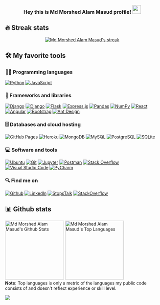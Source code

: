 <h3 align="center">
  Hey this is Md Morshed Alam Masud profile!
  <img src="https://media.giphy.com/media/hvRJCLFzcasrR4ia7z/giphy.gif" width="28">
</h3>

<!-- Typing SVG by DenverCoder1 - https://github.com/DenverCoder1/readme-typing-svg -->
<p align="center">
  <a href="https://readme-typing-svg.herokuapp.com/?lines=Jr.+Software+Developer+at+Dot+Connect+Ltd;I%E2%80%99m+self-taught+Web+Developer;1%2B%20years%20of%20coding%20experience;Always%20learning%20new%20things&font=Fira%20Code&center=true&width=550&height=45&color=B1C177&vCenter=true&size=22"></a>
</p>

## 🔥 Streak stats

<!-- GitHub Readme Streak Stats - https://github.com/DenverCoder1/github-readme-streak-stats -->
<p align="center">
  <a href="https://github.com/morshedmasud">
    <img title="🔥 Get streak stats for your profile at git.io/streak-stats" alt="Md Morshed Alam Masud's streak" src="https://github-readme-streak-stats.herokuapp.com/?user=morshedmasud&theme=blux&hide_border=tru"/>
  </a>
</p>

<!-- Some badges are from https://github.com/Ileriayo/markdown-badges -->

## 🛠️ My favorite tools

### 👨‍💻 Programming languages

<p>
    <a href="https://github.com/search?q=user%3Amorshedmasud+language%3Apython"><img alt="Python" src="https://img.shields.io/badge/python-3670A0?logo=python&logoColor=ffdd54"></a>
    <a href="https://github.com/search?q=user%3Amorshedmasud+language%3Ajavascript"><img alt="JavaScript" src="https://img.shields.io/badge/javascript-%23323330.svg?logo=javascript&logoColor=%23F7DF1E"></a>
</p>

### 🧰 Frameworks and libraries

<p>
    <a href="#"><img alt="Django" src="https://img.shields.io/badge/django-%23092E20.svg?logo=django&logoColor=whitee"></a>
    <a href="#"><img alt="Django" src="https://img.shields.io/badge/DJANGO-REST-ff1709?logo=django&logoColor=white&color=ff1709&labelColor=gray"></a>
    <a href="#"><img alt="Flask" src="https://img.shields.io/badge/flask-%23000.svg?logo=flask&logoColor=white"></a>
    <a href="#"><img alt="Express.js" src="https://img.shields.io/badge/Express.js-404d59.svg?logo=express&logoColor=white"></a>
    <a href="#"><img alt="Pandas" src="https://img.shields.io/badge/Pandas-150458.svg?logo=pandas&logoColor=white"></a>
    <a href="#"><img alt="NumPy" src="https://img.shields.io/badge/numpy-%23013243.svg?logo=numpy&logoColor=white"></a>
    <a href="#"><img alt="React" src="https://img.shields.io/badge/React-20232a.svg?logo=react&logoColor=%2361DAFB"></a>
    <a href="#"><img alt="Angular" src="https://img.shields.io/badge/angular-%23DD0031.svg?logo=angular&logoColor=white"></a>
    <a href="#"><img alt="Bootstrap" src="https://img.shields.io/badge/Bootstrap-7952B3.svg?logo=bootstrap&logoColor=white"></a>
    <a href="#"><img alt="Ant Design" src="https://img.shields.io/badge/-AntDesign-%230170FE?logo=ant-design&logoColor=white"></a>
</p>

### 🗄️ Databases and cloud hosting

<p>
    <a href="#"><img alt="GitHub Pages" src="https://img.shields.io/badge/GitHub%20Pages-327FC7.svg?logo=github&logoColor=white"></a>
    <a href="#"><img alt="Heroku" src="https://img.shields.io/badge/heroku-%23430098.svg?logo=heroku&logoColor=white"></a>
    <a href="#"><img alt="MongoDB" src ="https://img.shields.io/badge/MongoDB-%234ea94b.svg?logo=mongodb&logoColor=white"></a>
    <a href="#"><img alt="MySQL" src="https://img.shields.io/badge/mysql-%2300f.svg?logo=mysql&logoColor=white"></a>
    <a href="#"><img alt="PostgreSQL" src ="https://img.shields.io/badge/postgres-%23316192.svg?logo=postgresql&logoColor=white"></a>
    <a href="#"><img alt="SQLite" src ="https://img.shields.io/badge/sqlite-%2307405e.svg?logo=sqlite&logoColor=white"></a>
</p>

### 💻 Software and tools

<p>
    <a href="#"><img alt="Ubuntu" src="https://img.shields.io/badge/Ubuntu-E95420?logo=ubuntu&logoColor=white"></a>
    <a href="#"><img alt="Git" src="https://img.shields.io/badge/git-%23F05033.svg?logo=git&logoColor=white"></a>
    <a href="#"><img alt="Jupyter" src="https://img.shields.io/badge/jupyter-%23FA0F00.svg?logo=jupyter&logoColor=white"></a>
    <a href="#"><img alt="Postman" src="https://img.shields.io/badge/Postman-FF6C37?logo=postman&logoColor=white"></a>
    <a href="#"><img alt="Stack Overflow" src="https://img.shields.io/badge/-Stackoverflow-FE7A16?logo=stack-overflow&logoColor=white"></a>
    <a href="#"><img alt="Visual Studio Code" src="https://img.shields.io/badge/Visual%20Studio%20Code-0078d7.svg?logo=visual-studio-code&logoColor=white"></a>
    <a href="#"><img alt="PyCharm" src="https://img.shields.io/badge/pycharm-143?logo=pycharm&logoColor=black&color=black&labelColor=green"></a>
</p>

### 🔍 Find me on
<p>
    <a href="https://github.com/morshedmasud" target="_blank"><img alt="Github" 
    src="https://img.shields.io/badge/github-%23121011.svg?logo=github&logoColor=white" /></a>
    <a href="https://www.linkedin.com/in/morshedmasud/" target="_blank"><img alt="LinkedIn" src="https://img.shields.io/badge/linkedin-%230077B5.svg?logo=linkedin&logoColor=white" /></a>
    <a href="https://www.stopstalk.com/user/profile/morshedmasud" target="_blank"><img alt="StopsTalk" src="https://img.shields.io/static/v1?message=StopStalk&color=536DFE&logo=StopStalk&logoColor=FFFFFF&label=" /></a>
    <a href="https://stackoverflow.com/users/9424265/masud-morshed" target="_blank"><img alt="StackOverflow" src="https://stackoverflow-badge.vercel.app/?userID=9424265" /></a>
</p>

## 📊 Github stats

<!-- https://github.com/anuraghazra/github-readme-stats -->
<p>
  <a href="https://github.com/anuraghazra/github-readme-stats"><img alt="Md Morshed Alam Masud's Github Stats" src="https://denvercoder1-github-readme-stats.vercel.app/api/?username=morshedmasud&show_icons=true&count_private=true&theme=city_lights&hide_border=true&bg_color=1F222E&title_color=F85D7F&icon_color=F8D866" height="192px"/></a>
  <a href="https://github.com/anuraghazra/github-readme-stats"><img alt="Md Morshed Alam Masud's Top Languages" src="https://github-readme-stats.vercel.app/api/top-langs/?username=morshedmasud&langs_count=8&layout=compact&theme=city_lights&hide_border=true&bg_color=1F222E&title_color=F85D7F&icon_color=F8D866" height="192px"/></a>
  <br/>
  <b>Note:</b> Top languages is only a metric of the languages my public code consists of and doesn't reflect experience or skill level.
</p>

<p>
  <img src="https://visitor-badge.laobi.icu/badge?page_id=morshedmasud.morshedmasud"/>
</p>
